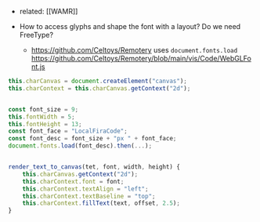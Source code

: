 - related: [[WAMR]]

- How to access glyphs and shape the font with a layout? Do we need FreeType?
	- https://github.com/Celtoys/Remotery uses `document.fonts.load`
https://github.com/Celtoys/Remotery/blob/main/vis/Code/WebGLFont.js
```js
this.charCanvas = document.createElement("canvas");
this.charContext = this.charCanvas.getContext("2d");


const font_size = 9;
this.fontWidth = 5;
this.fontHeight = 13;
const font_face = "LocalFiraCode";
const font_desc = font_size + "px " + font_face;
document.fonts.load(font_desc).then(...);


render_text_to_canvas(tet, font, width, height) {
	this.charCanvas.getContext("2d");
	this.charContext.font = font;
	this.charContext.textAlign = "left";
	this.charContext.textBaseline = "top";
	this.charContext.fillText(text, offset, 2.5);
}
```

